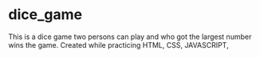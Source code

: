 # dice_game
This is a dice game two persons can play and who got the largest number wins the game. Created while practicing HTML, CSS, JAVASCRIPT,
